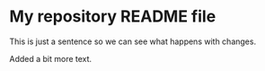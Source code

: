 # My repository README file

This is just a sentence so we can see what happens with changes.

Added a bit more text.